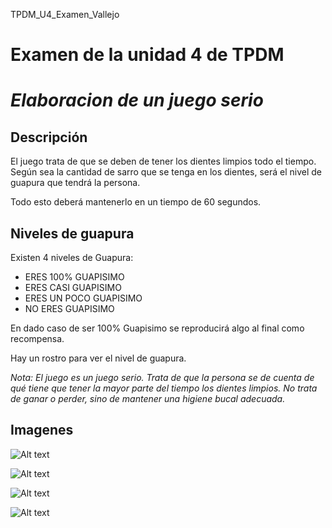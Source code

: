 TPDM_U4_Examen_Vallejo

# **Examen de la unidad 4 de TPDM**

# *Elaboracion de un juego serio*

## Descripción

El juego trata de que se deben de tener los dientes limpios todo el tiempo. Según sea la cantidad de sarro que se tenga en los dientes, será el nivel de guapura que tendrá la persona.

Todo esto deberá mantenerlo en un tiempo de 60 segundos.

## Niveles de guapura
Existen 4 niveles de Guapura:
  - ERES 100% GUAPISIMO
  - ERES CASI GUAPISIMO
  - ERES UN POCO GUAPISIMO
  - NO ERES GUAPISIMO
  
 En dado caso de ser 100% Guapisimo se reproducirá algo al final como recompensa.
 
 Hay un rostro para ver el nivel de guapura.
 
*Nota: El juego es un juego serio. Trata de que la persona se de cuenta de qué tiene que tener la mayor parte del tiempo los dientes limpios. No trata de ganar o perder, sino de mantener una higiene bucal adecuada.*

## Imagenes
![Alt text](https://github.com/wibrvallejoma/TPDM_U4_Examen_Vallejo/blob/master/Imagenes%20ejemplo/Screenshot_20190522-195414.png?raw=true "Imagen 1")

![Alt text](https://github.com/wibrvallejoma/TPDM_U4_Examen_Vallejo/blob/master/Imagenes%20ejemplo/Screenshot_20190522-195426.png?raw=true "Imagen 2")

![Alt text](https://github.com/wibrvallejoma/TPDM_U4_Examen_Vallejo/blob/master/Imagenes%20ejemplo/Screenshot_20190522-195447.png?raw=true "Imagen 3")

![Alt text](https://github.com/wibrvallejoma/TPDM_U4_Examen_Vallejo/blob/master/Imagenes%20ejemplo/Screenshot_20190522-195526.png?raw=true "Imagen 4")
